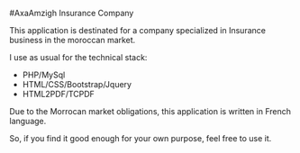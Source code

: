 #AxaAmzigh Insurance Company

This application is destinated for a company specialized in Insurance business in the moroccan market.

I use as usual for the technical stack:

* PHP/MySql
* HTML/CSS/Bootstrap/Jquery
* HTML2PDF/TCPDF

Due to the Morrocan market obligations, this application is written in French language. 

So, if you find it good enough for your own purpose,  feel free to use it.